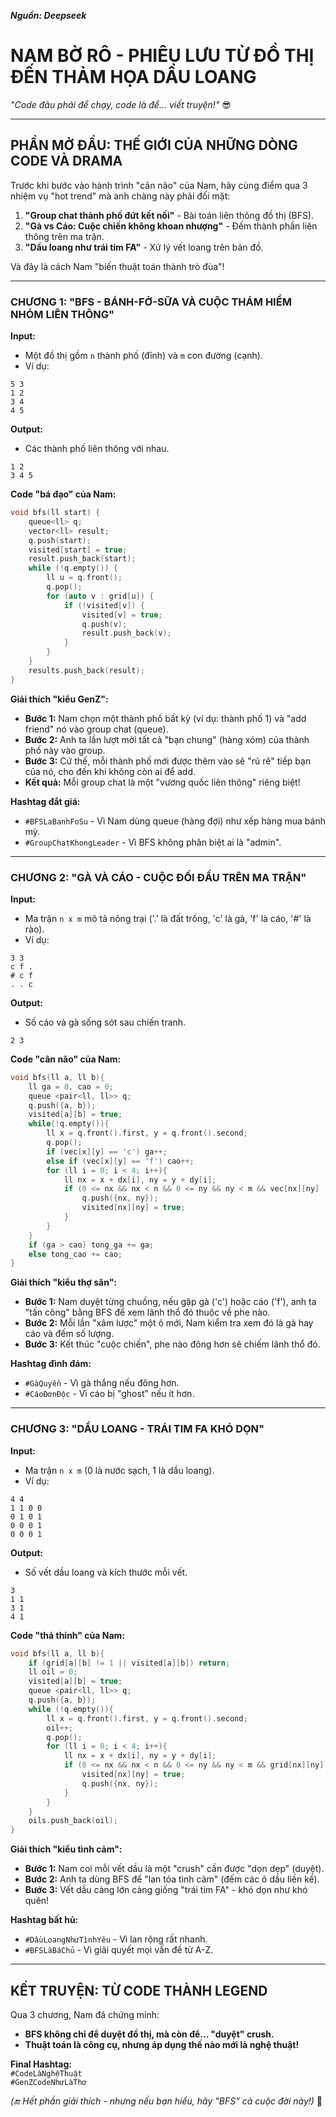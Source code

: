 ***Nguồn: Deepseek***
# **NAM BỜ RÔ - PHIÊU LƯU TỪ ĐỒ THỊ ĐẾN THẢM HỌA DẦU LOANG**  
*"Code đâu phải để chạy, code là để... viết truyện!"* 😎  

---  

## **PHẦN MỞ ĐẦU: THẾ GIỚI CỦA NHỮNG DÒNG CODE VÀ DRAMA**  

Trước khi bước vào hành trình "cân não" của Nam, hãy cùng điểm qua 3 nhiệm vụ "hot trend" mà anh chàng này phải đối mặt:  

1. **"Group chat thành phố đứt kết nối"** - Bài toán liên thông đồ thị (BFS).  
2. **"Gà vs Cáo: Cuộc chiến không khoan nhượng"** - Đếm thành phần liên thông trên ma trận.  
3. **"Dầu loang như trái tim FA"** - Xử lý vết loang trên bản đồ.  

Và đây là cách Nam "biến thuật toán thành trò đùa"!  

---  

### **CHƯƠNG 1: "BFS - BÁNH-FỞ-SỮA VÀ CUỘC THÁM HIỂM NHÓM LIÊN THÔNG"**  

**Input:**  
- Một đồ thị gồm `n` thành phố (đỉnh) và `m` con đường (cạnh).  
- Ví dụ:  
```
5 3  
1 2  
3 4  
4 5
```  
**Output:**  
- Các thành phố liên thông với nhau.  
```
1 2  
3 4 5  
```  

**Code "bá đạo" của Nam:**  
```cpp
void bfs(ll start) {
    queue<ll> q;
    vector<ll> result;
    q.push(start);
    visited[start] = true;
    result.push_back(start);
    while (!q.empty()) {
        ll u = q.front();
        q.pop();
        for (auto v : grid[u]) {
            if (!visited[v]) {
                visited[v] = true;
                q.push(v);
                result.push_back(v);
            }
        }
    }
    results.push_back(result);
}
```  

**Giải thích "kiểu GenZ":**  
- **Bước 1:** Nam chọn một thành phố bất kỳ (ví dụ: thành phố 1) và "add friend" nó vào group chat (queue).  
- **Bước 2:** Anh ta lần lượt mời tất cả "bạn chung" (hàng xóm) của thành phố này vào group.  
- **Bước 3:** Cứ thế, mỗi thành phố mới được thêm vào sẽ "rủ rê" tiếp bạn của nó, cho đến khi không còn ai để add.  
- **Kết quả:** Mỗi group chat là một "vương quốc liên thông" riêng biệt!  

**Hashtag đắt giá:**  
- `#BFSLaBanhFoSu` - Vì Nam dùng queue (hàng đợi) như xếp hàng mua bánh mỳ.  
- `#GroupChatKhongLeader` - Vì BFS không phân biệt ai là "admin".  

---  

### **CHƯƠNG 2: "GÀ VÀ CÁO - CUỘC ĐỐI ĐẦU TRÊN MA TRẬN"**  

**Input:**  
- Ma trận `n x m` mô tả nông trại ('.' là đất trống, 'c' là gà, 'f' là cáo, '#' là rào).  
- Ví dụ:  
```
3 3  
c f .  
# c f  
. . c  
```  
**Output:**  
- Số cáo và gà sống sót sau chiến tranh.  
```
2 3  
```  

**Code "cân não" của Nam:**  
```cpp
void bfs(ll a, ll b){
    ll ga = 0, cao = 0;
    queue <pair<ll, ll>> q;
    q.push({a, b});
    visited[a][b] = true;
    while(!q.empty()){
        ll x = q.front().first, y = q.front().second;
        q.pop();
        if (vec[x][y] == 'c') ga++;
        else if (vec[x][y] == 'f') cao++;
        for (ll i = 0; i < 4; i++){
            ll nx = x + dx[i], ny = y + dy[i];
            if (0 <= nx && nx < n && 0 <= ny && ny < m && vec[nx][ny] != '#' && !visited[nx][ny]){
                q.push({nx, ny});
                visited[nx][ny] = true;
            }
        }
    }
    if (ga > cao) tong_ga += ga;
    else tong_cao += cao;
}
```  

**Giải thích "kiểu thợ săn":**  
- **Bước 1:** Nam duyệt từng chuồng, nếu gặp gà ('c') hoặc cáo ('f'), anh ta "tấn công" bằng BFS để xem lãnh thổ đó thuộc về phe nào.  
- **Bước 2:** Mỗi lần "xâm lược" một ô mới, Nam kiểm tra xem đó là gà hay cáo và đếm số lượng.  
- **Bước 3:** Kết thúc "cuộc chiến", phe nào đông hơn sẽ chiếm lãnh thổ đó.  

**Hashtag đình đám:**  
- `#GàQuyền` - Vì gà thắng nếu đông hơn.  
- `#CáoĐơnĐộc` - Vì cáo bị "ghost" nếu ít hơn.  

---  

### **CHƯƠNG 3: "DẦU LOANG - TRÁI TIM FA KHÓ DỌN"**  

**Input:**  
- Ma trận `n x m` (0 là nước sạch, 1 là dầu loang).  
- Ví dụ:  
```
4 4  
1 1 0 0  
0 1 0 1  
0 0 0 1  
0 0 0 1  
```  
**Output:**  
- Số vết dầu loang và kích thước mỗi vết.  
```
3  
1 1  
3 1  
4 1  
```  

**Code "thả thính" của Nam:**  
```cpp
void bfs(ll a, ll b){
    if (grid[a][b] != 1 || visited[a][b]) return;
    ll oil = 0;
    visited[a][b] = true;
    queue <pair<ll, ll>> q;
    q.push({a, b});
    while (!q.empty()){
        ll x = q.front().first, y = q.front().second;
        oil++;
        q.pop();
        for (ll i = 0; i < 4; i++){
            ll nx = x + dx[i], ny = y + dy[i];
            if (0 <= nx && nx < n && 0 <= ny && ny < m && grid[nx][ny] != 0 && !visited[nx][ny]){
                visited[nx][ny] = true;
                q.push({nx, ny});
            }
        }
    }
    oils.push_back(oil);
}
```  

**Giải thích "kiểu tình cảm":**  
- **Bước 1:** Nam coi mỗi vết dầu là một "crush" cần được "dọn dẹp" (duyệt).  
- **Bước 2:** Anh ta dùng BFS để "lan tỏa tình cảm" (đếm các ô dầu liền kề).  
- **Bước 3:** Vết dầu càng lớn càng giống "trái tim FA" - khó dọn như khó quên!  

**Hashtag bất hủ:**  
- `#DầuLoangNhưTìnhYêu` - Vì lan rộng rất nhanh.  
- `#BFSLàBáChủ` - Vì giải quyết mọi vấn đề từ A-Z.  

---  

## **KẾT TRUYỆN: TỪ CODE THÀNH LEGEND**  

Qua 3 chương, Nam đã chứng minh:  
- **BFS không chỉ để duyệt đồ thị, mà còn để... "duyệt" crush.**  
- **Thuật toán là công cụ, nhưng áp dụng thế nào mới là nghệ thuật!**  

**Final Hashtag:**  
`#CodeLàNghệThuật`  
`#GenZCodeNhưLàThơ`  

*(🔚 Hết phần giải thích - nhưng nếu bạn hiểu, hãy "BFS" cả cuộc đời này!)* 🚀